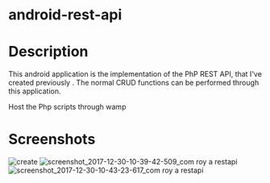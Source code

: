 # android-rest-api

# Description

This android application is the implementation of the PhP REST API, that I've created previously . The normal CRUD functions can be performed through this application.

Host the Php scripts through wamp 

# Screenshots

![create](https://user-images.githubusercontent.com/13213436/34451536-c5712f74-ed4e-11e7-9e5b-c7149148d832.png)
![screenshot_2017-12-30-10-39-42-509_com roy a restapi](https://user-images.githubusercontent.com/13213436/34451537-c5a42032-ed4e-11e7-808f-265bf7980aae.png)
![screenshot_2017-12-30-10-43-23-617_com roy a restapi](https://user-images.githubusercontent.com/13213436/34451538-c5d2f3ee-ed4e-11e7-9416-1a490bb43717.png)
